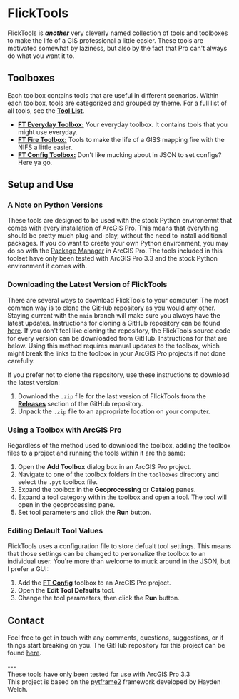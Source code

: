 # FlickTools

FlickTools is ***another*** very cleverly named collection of tools and toolboxes to make the life of a GIS professional a little easier. These tools are motivated somewhat by laziness, but also by the fact that Pro can't always do what you want it to.

## Toolboxes

Each toolbox contains tools that are useful in different scenarios. Within each toolbox, tools are categorized and grouped by theme. For a full list of all tools, see the **[Tool List](docs/Tool_List.md)**.

- **[FT Everyday Toolbox:](docs/toolbox_FT_Everyday.md)** Your everyday toolbox. It contains tools that you might use everyday.
- **[FT Fire Toolbox:](docs/toolbox_FT_Fire.md)** Tools to make the life of a GISS mapping fire with the NIFS a little easier.
- **[FT Config Toolbox:](docs/toolbox_FT_Config.md)** Don't like mucking about in JSON to set configs? Here ya go.

## Setup and Use

### A Note on Python Versions

These tools are designed to be used with the stock Python environemnt that comes with every installation of ArcGIS Pro. This means that everything should be pretty much plug-and-play, without the need to install additional packages. If you do want to create your own Python environment, you may do so with the [Package Manager](https://pro.arcgis.com/en/pro-app/latest/arcpy/get-started/what-is-conda.htm) in ArcGIS Pro. The tools included in this toolset have only been tested with ArcGIS Pro 3.3 and the stock Python environment it comes with.

### Downloading the Latest Version of FlickTools

There are several ways to download FlickTools to your computer. The most common way is to clone the GitHub repository as you would any other. Staying current with the `main` branch will make sure you always have the latest updates. Instructions for cloning a GitHub repository can be found [here](https://docs.github.com/en/repositories/creating-and-managing-repositories/cloning-a-repository). If you don't feel like cloning the repository, the FlickTools source code for every version can be downloaded from GitHub. Instructions for that are below. Using this method requires manual updates to the toolbox, which might break the links to the toolbox in your ArcGIS Pro projects if not done carefully.

If you prefer not to clone the repository, use these instructions to download the latest version:

1. Download the `.zip` file for the last version of FlickTools from the [**Releases**](https://github.com/kadenflick/FlickTools/releases) section of the GitHub repository.
1. Unpack the `.zip` file to an appropriate location on your computer.

### Using a Toolbox with ArcGIS Pro

Regardless of the method used to download the toolbox, adding the toolbox files to a project and running the tools within it are the same:

1. Open the **Add Toolbox** dialog box in an ArcGIS Pro project.
1. Navigate to one of the toolbox folders in the `toolboxes` directory and select the `.pyt` toolbox file.
1. Expand the toolbox in the **Geoprocessing** or **Catalog** panes.
1. Expand a tool category within the toolbox and open a tool. The tool will open in the geoprocessing pane.
1. Set tool parameters and click the **Run** button.

### Editing Default Tool Values

FlickTools uses a configuration file to store defualt tool settings. This means that those settings can be changed to personalize the toolbox to an individual user. You're more than welcome to muck around in the JSON, but I prefer a GUI:

1. Add the **[FT Config](docs/toolbox_FT_Config.md)** toolbox to an ArcGIS Pro project.
1. Open the **Edit Tool Defaults** tool.
1. Change the tool parameters, then click the **Run** button.

## Contact

Feel free to get in touch with any comments, questions, suggestions, or if things start breaking on you. The GitHub repository for this project can be found [here](https://github.com/kadenflick/FlickTools).

---<br>
These tools have only been tested for use with ArcGIS Pro 3.3<br>
This project is based on the [pytframe2](https://github.com/hwelch-fle/pytframe2) framework developed by Hayden Welch.
